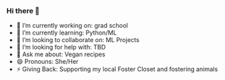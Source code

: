 ### Hi there 👋

<!--
**JennieQueries/JennieQueries** is a ✨ _special_ ✨ repository because its `README.md` (this file) appears on your GitHub profile.-->
- 🔭 I’m currently working on: grad school
- 🌱 I’m currently learning: Python/ML
- 👯 I’m looking to collaborate on: ML Projects
- 🤔 I’m looking for help with: TBD
- 💬 Ask me about: Vegan recipes
- 😄 Pronouns: She/Her
- ⚡ Giving Back: Supporting my local Foster Closet and fostering animals

